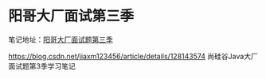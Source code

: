 # 阳哥大厂面试第三季

笔记地址：[阳哥大厂面试题第三季](https://blog.csdn.net/oneby1314/category_10692968.html)

https://blog.csdn.net/jiaxm123456/article/details/128143574
尚硅谷Java大厂面试题第3季学习笔记
